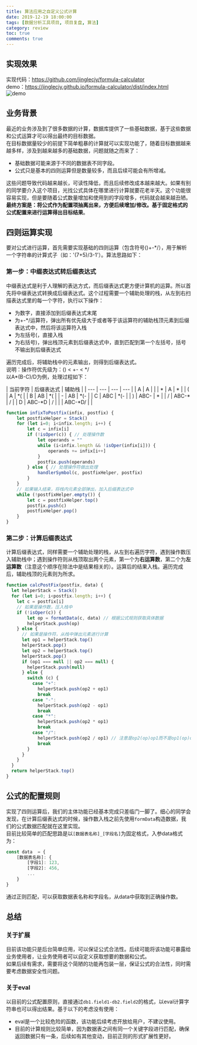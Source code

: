 ```yaml
---
title: 算法应用之自定义公式计算
date: 2019-12-19 18:00:00
tags: [数据分析工具项目, 项目复盘, 算法]
category: review
toc: true
comments: true
---
```

## 实现效果
实现代码：https://github.com/jinglecjy/formula-calculator      
demo：https://jinglecjy.github.io/formula-calculator/dist/index.html    
![demo](https://img10.360buyimg.com/imagetools/jfs/t1/99277/36/7487/45111/5dfc6318Ef7c502e3/67ae98bfa7ff0d65.gif)
## 业务背景
最近的业务涉及到了很多数据的计算，数据库提供了一些基础数据，基于这些数据和公式运算才可以得出最终的目标数据。    
在目标数据量较少的前提下简单粗暴的计算就可以实现功能了，随着目标数据越来越多样，涉及到越来越多的基础数据，问题就随之而来了：   
- 基础数据可能来源于不同的数据表不同字段。   
- 公式只是基本的四则运算但是数量较多，而且后续可能会有所增减。    

这些问题导致代码越来越长，可读性降低，而且后续修改成本越来越大。如果有别的同学要介入这个项目，光找公式具体在哪里进行计算就要花老半天。这个功能很容易实现，但是要随着公式数量增加和使用到的字段增多，代码就会越来越丑陋。     
**最终方案是：将公式作为配置项抽离出来，方便后续增加/修改。基于固定格式的公式配置来进行运算得出目标结果**。    
## 四则运算实现
要对公式进行运算，首先需要实现基础的四则运算（包含符号()+-*/），用于解析一个字符串的计算式子（如：'(7+5)/3-1'）。算法思路如下：     
### 第一步：中缀表达式转后缀表达式
中缀表达式是利于人理解的表达方式，而后缀表达式更方便计算机的运算。所以首先将中缀表达式转换成后缀表达式。这个过程需要一个辅助处理的栈，从左到右扫描表达式里的每一个字符，执行以下操作：       
  - 为数字，直接添加到后缀表达式末尾
  - 为+-*/运算符，弹出所有优先级大于或者等于该运算符的辅助栈顶元素到后缀表达式中，然后将该运算符入栈
  - 为左括号(，直接入栈
  - 为右括号)，弹出栈顶元素到后缀表达式中，直到匹配到第一个左括号，括号不输出到后缀表达式    

遍历完成后，将辅助栈中的元素输出，则得到后缀表达式。           
说明：操作符优先级为：() < +- < \*/    
以A\*(B-C)/D为例，处理过程如下：    

| 当前字符 | 后缀表达式 | 辅助栈 |
| --- | --- | --- | --- |
| A | A | |
| \* | A | \* |
| ( | A | \*( |
| B | AB | \*( |
| - | AB | \*(- |
| C | ABC | \*(- |
| ) | ABC- | \* |
| / | ABC-\* | / |
| D | ABC-\*D | / |
| | ABC-\*D/ | |

```javascript
function infixToPostfix(infix, postfix) {
    let postfixHelper = Stack()
    for (let i=0; i<infix.length; i++) {
        let c = infix[i]
        if (!isOper(c)) { // 处理操作数
            let operands = ""
            while (i<infix.length && !isOper(infix[i])) {
                operands += infix[i++]
            }
            postfix.push(operands)
        } else { // 处理操作符做出处理
            handlerSymbol(c, postfixHelper, postfix)
        }
    }
    // 如果输入结束，将栈内元素全部弹出，加入后缀表达式中
    while (!postfixHelper.empty()) {
        let c = postfixHelper.top()
        postfix.push(c)
        postfixHelper.pop()
    }
}
```
### 第二步：计算后缀表达式
计算后缀表达式，同样需要一个辅助处理的栈，从左到右遍历字符，遇到操作数压入辅助栈中；遇到操作符则从栈顶取出两个元素，第一个为**右运算数**，第二个为**左运算数**（注意这个顺序在除法中是结果相关的）。运算后的结果入栈。遍历完成后，辅助栈顶的元素则为所求。     
```javascript
function calcPostFix(postfix, data) {
  let helperStack = Stack()
  for (let i=0; i<postfix.length; i++) {
    let c = postfix[i]
    // 如果是操作数，压入栈中
    if (!isOper(c)) {
        let op = formatData(c, data) // 根据公式规则获取具体数据
        helperStack.push(op)
    } else {
      // 如果是操作符，从栈中弹出元素进行计算
      let op1 = helperStack.top()
      helperStack.pop()
      let op2 = helperStack.top()
      helperStack.pop()
      if (op1 === null || op2 === null) {
        helperStack.push(null)
      } else {
        switch (c) {
          case "+":
            helperStack.push(op2 + op1)
            break
          case "-":
            helperStack.push(op2 - op1)
            break
          case "*":
            helperStack.push(op2 * op1)
            break
          case "/":
            helperStack.push(op2 / op1) // 注意是op2(op)op1而不是op1(op)op2
            break
        }
      }
    }
  }
  return helperStack.top()
}
```
   

## 公式的配置规则
实现了四则运算后，我们的主体功能已经基本完成只差临门一脚了。细心的同学会发现，在计算后缀表达式的时候，操作数入栈之前先使用`formData`构造数据，我们的公式数据匹配就在这里实现。    
目前比较简单的匹配思路是以`[数据表名称]_[字段名]`为固定格式，入参data格式为：      

```javascript
const data  = {
    [数据表名称]: {
        [字段1]: 123,
        [字段2]: 456,
        ...
    }
}
```
通过正则匹配，可以获取数据表名称和字段名，从data中获取到正确操作数。   

## 总结
### 关于扩展
目前该功能只是后台简单应用，可以保证公式合法性。后续可能将该功能可暴露给业务使用者，让业务使用者可以自定义获取想要的数据和公式。       
如果后续有需求，需要将这个简陋的功能再包装一层，保证公式的合法性，同时需要考虑数据安全性问题。   

### 关于eval
以目前的公式配置原则，直接通过`db1.field1-db2.field2`的格式，以eval计算字符串也可以得出结果。基于以下的考虑没有使用：
- eval是一个比较危险的函数，该功能后续考虑开放给用户，不建议使用。   
- 目前的计算规则比较简单，因为数据表之间有同一个关键字段进行匹配，确保返回数据只有一条，后续如有其他变动，目前正则的形式扩展性更好。   
